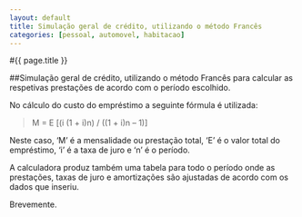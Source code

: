 ```yaml
---
layout: default
title: Simulação geral de crédito, utilizando o método Francês
categories: [pessoal, automovel, habitacao]
---
```


#{{ page.title }}

##Simulação geral de crédito, utilizando o método Francês para calcular as respetivas prestações de acordo com o período escolhido.

No cálculo do custo do empréstimo a seguinte fórmula é utilizada:

> M = E \[(i (1 + i)n) / ((1 + i)n – 1)\]

Neste caso, ‘M’ é a mensalidade ou prestação total, ‘E’ é o valor total do empréstimo, ‘i’ é a taxa de juro e ‘n’ é o período.

A calculadora produz também uma tabela para todo o período onde as prestações, taxas de juro e amortizações são ajustadas de acordo com os dados que inseriu.

Brevemente.